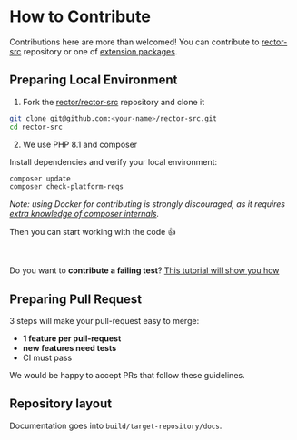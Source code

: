 # How to Contribute

Contributions here are more than welcomed! You can contribute to [rector-src](https://github.com/rectorphp/rector-src) repository or one of [extension packages](https://github.com/rectorphp/).

## Preparing Local Environment

1. Fork the [rector/rector-src](https://github.com/rectorphp/rector-src) repository and clone it

```bash
git clone git@github.com:<your-name>/rector-src.git
cd rector-src
```

2. We use PHP 8.1 and composer

Install dependencies and verify your local environment:

```bash
composer update
composer check-platform-reqs
```

*Note: using Docker for contributing is strongly discouraged, as it requires [extra knowledge of composer internals](https://github.com/composer/composer/issues/9368#issuecomment-718112361).*

Then you can start working with the code :+1:

<br>

Do you want to **contribute a failing test**? [This tutorial will show you how](https://github.com/rectorphp/rector/blob/main/docs/how_to_add_test_for_rector_rule.md)

## Preparing Pull Request

3 steps will make your pull-request easy to merge:

- **1 feature per pull-request**
- **new features need tests**
- CI must pass

We would be happy to accept PRs that follow these guidelines.

## Repository layout
Documentation goes into `build/target-repository/docs`.
